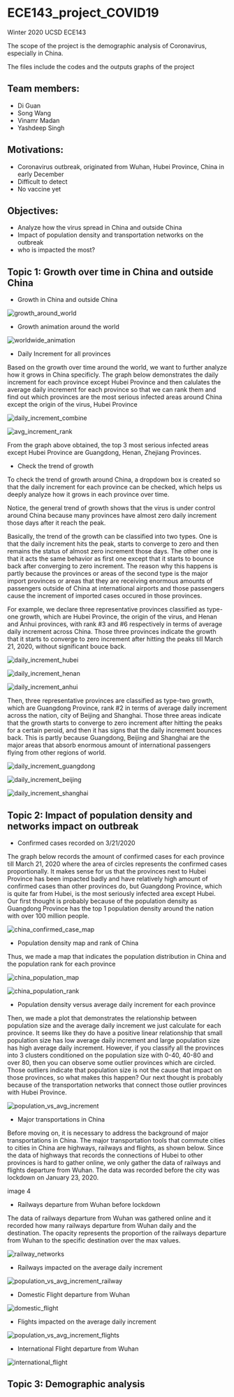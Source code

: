 # ECE143_project_COVID19

Winter 2020 UCSD ECE143

The scope of the project is the demographic analysis of Coronavirus, especially in China. 

The files include the codes and the outputs graphs of the project


Team members:
-
- Di Guan
- Song Wang
- Vinamr Madan
- Yashdeep Singh

Motivations:
-
- Coronavirus outbreak, originated from Wuhan, Hubei Province, China in early December
- Difficult to detect 
- No vaccine yet

Objectives:
-
- Analyze how the virus spread in China and outside China
- Impact of population density and transportation networks on the outbreak
- who is impacted the most?


Topic 1: Growth over time in China and outside China
- 
- Growth in China and outside China

![growth_around_world](https://user-images.githubusercontent.com/53081268/77389407-5a6b1580-6d50-11ea-8f65-6df7073ec210.png)

- Growth animation around the world

![worldwide_animation](https://user-images.githubusercontent.com/53081268/77389479-900ffe80-6d50-11ea-8a03-454e45116949.png)

- Daily Increment for all provinces

Based on the growth over time around the world, we want to further analyze how it grows in China specificly. The graph below demonstrates the daily increment for each province except Hubei Province and then calulates the average daily increment for each province so that we can rank them and find out which provinces are the most serious infected areas around China except the origin of the virus, Hubei Province

![daily_increment_combine](https://user-images.githubusercontent.com/53081268/77393632-ab800700-6d5a-11ea-884e-990dfe194bca.png)

![avg_increment_rank](https://user-images.githubusercontent.com/53081268/77468719-3698e580-6dcb-11ea-89db-b3f4946afd86.png)

From the graph above obtained, the top 3 most serious infected areas except Hubei Province are Guangdong, Henan, Zhejiang Provinces. 

- Check the trend of growth

To check the trend of growth around China, a dropdown box is created so that the daily increment for each province can be checked, which helps us deeply analyze how it grows in each province over time. 

Notice, the general trend of growth shows that the virus is under control around China because many provinces have almost zero daily increment those days after it reach the peak. 

Basically, the trend of the growth can be classified into two types. One is that the daily increment hits the peak, starts to converge to zero and then remains the status of almost zero increment those days. The other one is that it acts the same behavior as first one except that it starts to bounce back after converging to zero increment. The reason why this happens is partly because the provinces or areas of the second type is the major import provinces or areas that they are receiving enormous amounts of passengers outside of China at international airports and those passengers cause the increment of imported cases occured in those provinces.

For example, we declare three representative provinces classified as type-one growth, which are Hubei Province, the origin of the virus, and Henan and Anhui provinces, with rank #3 and #6 respectively in terms of average daily increment across China. Those three provinces indicate the growth that it starts to converge to zero increment after hitting the peaks till March 21, 2020, without significant bouce back. 

![daily_increment_hubei](https://user-images.githubusercontent.com/53081268/77393680-ce122000-6d5a-11ea-8cb9-be01790712cf.png)

![daily_increment_henan](https://user-images.githubusercontent.com/53081268/77394485-be93d680-6d5c-11ea-8449-ccd66646c62a.png)

![daily_increment_anhui](https://user-images.githubusercontent.com/53081268/77484749-8df97e80-6de8-11ea-9ab5-1f3258b1e868.png)

Then, three representative provinces are classified as type-two growth, which are Guangdong Province, rank #2 in terms of average daily increment across the nation, city of Beijing and Shanghai. Those three areas indicate that the growth starts to converge to zero increment after hitting the peaks for a certain peroid, and then it has signs that the daily increment bounces back. This is partly because Guangdong, Beijing and Shanghai are the major areas that absorb enormous amount of international passengers flying from other regions of world. 

![daily_increment_guangdong](https://user-images.githubusercontent.com/53081268/77393876-3f51d300-6d5b-11ea-9ca8-81ba27a1f05d.png)

![daily_increment_beijing](https://user-images.githubusercontent.com/53081268/77394143-d9198000-6d5b-11ea-915a-cc30511f7d83.png)

![daily_increment_shanghai](https://user-images.githubusercontent.com/53081268/77394152-db7bda00-6d5b-11ea-9c74-0a473ff08438.png)


Topic 2: Impact of population density and networks impact on outbreak
- 
- Confirmed cases recorded on 3/21/2020

The graph below records the amount of confirmed cases for each province till March 21, 2020 where the area of circles represents the confirmed cases proportionally. It makes sense for us that the provinces next to Hubei Province has been impacted badly and have relatively high amount of confirmed cases than other provinces do, but Guangdong Province, which is quite far from Hubei, is the most seriously infected area except Hubei. Our first thought is probably because of the population density as Guangdong Province has the top 1 population density around the nation with over 100 million people.

![china_confirmed_case_map](https://user-images.githubusercontent.com/53081268/77390796-3f020980-6d54-11ea-8700-f0259c78b30d.png)

- Population density map  and rank of China

Thus, we made a map that indicates the population distribution in China and the population rank for each province

![china_population_map](https://user-images.githubusercontent.com/53081268/77390612-c3a05800-6d53-11ea-952a-91bef498e717.png)

![china_population_rank](https://user-images.githubusercontent.com/53081268/77391065-031b7400-6d55-11ea-8e4c-910579617230.png)

- Population density versus average daily increment for each province

Then, we made a plot that demonstrates the relationship between population size and the average daily increment we just calculate for each province. It seems like they do have a positive linear relationship that small population size has low average daily increment and large population size has high average daily increment. However, if you classify all the provinces into 3 clusters conditioned on the population size with 0-40, 40-80 and over 80, then you can observe some outlier provinces which are circled. Those outliers indicate that population size is not the cause that impact on those provinces, so what makes this happen? Our next thought is probably because of the transportation networks that connect those outlier provinces with Hubei Province.

![population_vs_avg_increment](https://user-images.githubusercontent.com/53081268/77390636-d155dd80-6d53-11ea-8bc9-e22d6aa97e3d.png)

- Major transportations in China

Before moving on, it is necessary to address the background of major transportations in China. The major transportation tools that commute cities to cities in China are highways, railways and flights, as shown below. Since the data of highways that records the connections of Hubei to other provinces is hard to gather online, we only gather the data of railways and flights departure from Wuhan. The data was recorded before the city was lockdown on January 23, 2020.

image 4

- Railways departure from Wuhan before lockdown

The data of railways departure from Wuhan was gathered online and it recorded how many railways departure from Wuhan daily and the destination. The opacity represents the proportion of the railways departure from Wuhan to the specific destination over the max values. 

![railway_networks](https://user-images.githubusercontent.com/53081268/77390703-fba79b00-6d53-11ea-9e14-77d5274f556b.png)

- Railways impacted on the average daily increment

![population_vs_avg_increment_railway](https://user-images.githubusercontent.com/53081268/77390669-e5014400-6d53-11ea-9b7d-aac1c90bcfe6.png)

- Domestic Flight departure from Wuhan 

![domestic_flight](https://user-images.githubusercontent.com/53081268/77390877-7e305a80-6d54-11ea-9747-3a2890fee4c7.png)

- Flights impacted on the average daily increment

![population_vs_avg_increment_flights](https://user-images.githubusercontent.com/53081268/77390887-8ee0d080-6d54-11ea-8f04-6e6ef5c60de8.png)


- International Flight departure from Wuhan

![international_flight](https://user-images.githubusercontent.com/53081268/77390902-999b6580-6d54-11ea-9c5f-4722f16ac904.png)


Topic 3: Demographic analysis
-

